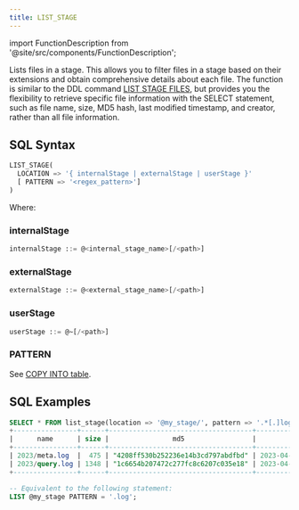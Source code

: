 ```yaml
---
title: LIST_STAGE 
---
```

import FunctionDescription from '@site/src/components/FunctionDescription';

<FunctionDescription description="Introduced or updated: v1.2.32"/>

Lists files in a stage. This allows you to filter files in a stage based on their extensions and obtain comprehensive details about each file. The function is similar to the DDL command [LIST STAGE FILES](../../10-sql-commands/00-ddl/03-stage/04-ddl-list-stage), but provides you the flexibility to retrieve specific file information with the SELECT statement, such as file name, size, MD5 hash, last modified timestamp, and creator, rather than all file information.

## SQL Syntax

```sql
LIST_STAGE(
  LOCATION => '{ internalStage | externalStage | userStage }'
  [ PATTERN => '<regex_pattern>']
)
```

Where:

### internalStage

```sql
internalStage ::= @<internal_stage_name>[/<path>]
```

### externalStage

```sql
externalStage ::= @<external_stage_name>[/<path>]
```

### userStage

```sql
userStage ::= @~[/<path>]
```

### PATTERN

See [COPY INTO table](/10-sql-commands/10-dml/dml-copy-into-table).


## SQL Examples

```sql
SELECT * FROM list_stage(location => '@my_stage/', pattern => '.*[.]log');
+----------------+------+------------------------------------+-------------------------------+---------+
|      name      | size |                md5                 |         last_modified         | creator |
+----------------+------+------------------------------------+-------------------------------+---------+
| 2023/meta.log  |  475 | "4208ff530b252236e14b3cd797abdfbd" | 2023-04-19 20:23:24.000 +0000 | NULL    |
| 2023/query.log | 1348 | "1c6654b207472c277fc8c6207c035e18" | 2023-04-19 20:23:24.000 +0000 | NULL    |
+----------------+------+------------------------------------+-------------------------------+---------+

-- Equivalent to the following statement:
LIST @my_stage PATTERN = '.log';
```